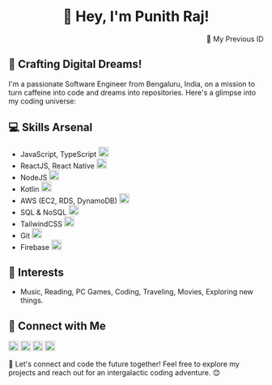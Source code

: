 <h1 align="center">👋 Hey, I'm Punith Raj! </h1>
<p align="right" style="text-align: right;"><a href="https://github.com/punithraj06" style="text-decoration: none;">🔗 My Previous ID</a></p>

## 🚀 Crafting Digital Dreams!

I'm a passionate Software Engineer from Bengaluru, India, on a mission to turn caffeine into code and dreams into repositories. Here's a glimpse into my coding universe:

## 💻 Skills Arsenal

- JavaScript, TypeScript <img src="https://simpleicons.org/icons/javascript.svg" width="20"/>
- ReactJS, React Native <img src="https://simpleicons.org/icons/react.svg" width="20"/>
- NodeJS <img src="https://simpleicons.org/icons/nodedotjs.svg" width="20"/>
- Kotlin <img src="https://simpleicons.org/icons/kotlin.svg" width="20"/>
- AWS (EC2, RDS, DynamoDB) <img src="https://simpleicons.org/icons/amazonaws.svg" width="20"/>
- SQL & NoSQL <img src="https://simpleicons.org/icons/databricks.svg" width="20"/>
- TailwindCSS <img src="https://simpleicons.org/icons/tailwindcss.svg" width="20"/>
- Git <img src="https://simpleicons.org/icons/git.svg" width="20"/>
- Firebase <img src="https://simpleicons.org/icons/firebase.svg" width="20"/>

## 🌈 Interests

- Music, Reading, PC Games, Coding, Traveling, Movies, Exploring new things.

## 🔗 Connect with Me

[<img src="https://simpleicons.org/icons/linkedin.svg" width="20" height="20"/>](https://www.linkedin.com/in/punith-raj-t)
[<img src="https://simpleicons.org/icons/twitter.svg" width="20" height="20"/>](https://twitter.com/punithrajT21)
[<img src="https://simpleicons.org/icons/github.svg" width="20" height="20"/>](https://github.com/punithraj21)
[<img src="https://simpleicons.org/icons/codepen.svg" width="20" height="20"/>](https://punith.bio.link)


🚀 Let's connect and code the future together! Feel free to explore my projects and reach out for an intergalactic coding adventure. 😊
